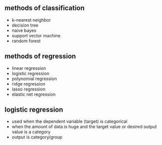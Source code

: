 ## methods of classification

* k-nearest neighbor
* decision tree
* naive bayes
* support vector machine
* random forest

## methods of regression

* linear regression
* logistic regression
* polynomial regression
* ridge regression
* lasso regression
* elastic net regression

## logistic regression

* used when the dependent variable (target) is categorical
* when the amount of data is huge and the target value or desired output value is a category
* output is category/group

## 